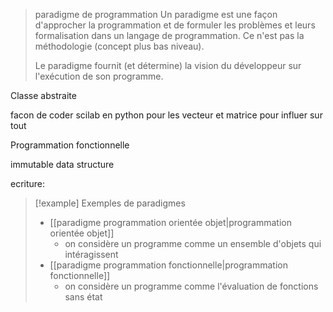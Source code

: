 



> paradigme de programmation
> Un paradigme est une façon d'approcher la programmation et de formuler les problèmes et leurs formalisation dans un langage de programmation. Ce n'est pas la méthodologie (concept plus bas niveau).
> 
> Le paradigme fournit (et détermine) la vision du développeur sur l'exécution de son programme.

Classe abstraite 

facon de coder scilab en python pour les vecteur et matrice pour influer sur tout

Programmation fonctionnelle

immutable data structure


ecriture:




> [!example] Exemples de paradigmes
> - [[paradigme programmation orientée objet|programmation orientée objet]]
>     - on considère un programme comme un ensemble d'objets qui intéragissent
> - [[paradigme programmation fonctionnelle|programmation fonctionnelle]]
>     - on considère un programme comme l'évaluation de fonctions sans état